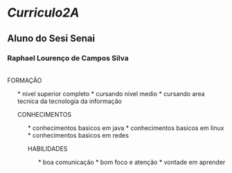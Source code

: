 # <i> Curriculo2A </i>
## Aluno do Sesi Senai
### <b> Raphael Lourenço de Campos Silva </b>

<br />
FORMAÇÃO
<ol>
* nivel superior completo
* cursando nivel medio 
* cursando area tecnica da tecnologia da informação 
<br />

CONHECIMENTOS
<ol>
* conhecimentos basicos em java
* conhecimentos basicos em linux
* conhecimentos basicos em redes


HABILIDADES 
<ol>
* boa comunicação 
* bom foco e atenção 
* vontade em aprender 
